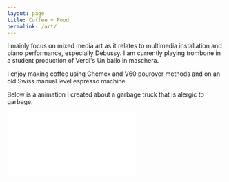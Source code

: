 ```yaml
---
layout: page
title: Coffee + Food
permalink: /art/
---
```


I mainly focus on mixed media art as it relates to multimedia installation and piano performance, especially Debussy.  I am currently playing trombone in a student production of Verdi's Un ballo in maschera.

I enjoy making coffee using Chemex and V60 pourover methods and on an old Swiss manual level espresso machine.

Below is a animation I created about a garbage truck that is alergic to garbage.

<iframe src=\"//player.vimeo.com/video/61018261\" width=\"300px\" height=\"300px\" frameborder=\"0\" webkitallowfullscreen mozallowfullscreen allowfullscreen></iframe>